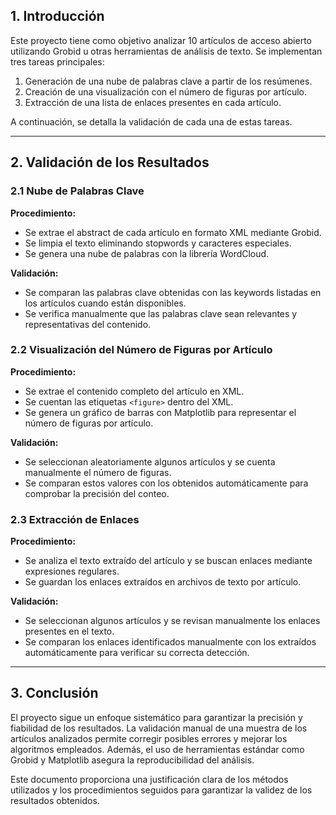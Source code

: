
## 1. Introducción
Este proyecto tiene como objetivo analizar 10 artículos de acceso abierto utilizando Grobid u otras herramientas de análisis de texto. Se implementan tres tareas principales:

1. Generación de una nube de palabras clave a partir de los resúmenes.
2. Creación de una visualización con el número de figuras por artículo.
3. Extracción de una lista de enlaces presentes en cada artículo.

A continuación, se detalla la validación de cada una de estas tareas.

---

## 2. Validación de los Resultados

### 2.1 Nube de Palabras Clave
**Procedimiento:**
- Se extrae el abstract de cada artículo en formato XML mediante Grobid.
- Se limpia el texto eliminando stopwords y caracteres especiales.
- Se genera una nube de palabras con la librería WordCloud.

**Validación:**
- Se comparan las palabras clave obtenidas con las keywords listadas en los artículos cuando están disponibles.
- Se verifica manualmente que las palabras clave sean relevantes y representativas del contenido.

### 2.2 Visualización del Número de Figuras por Artículo
**Procedimiento:**
- Se extrae el contenido completo del artículo en XML.
- Se cuentan las etiquetas `<figure>` dentro del XML.
- Se genera un gráfico de barras con Matplotlib para representar el número de figuras por artículo.

**Validación:**
- Se seleccionan aleatoriamente algunos artículos y se cuenta manualmente el número de figuras.
- Se comparan estos valores con los obtenidos automáticamente para comprobar la precisión del conteo.

### 2.3 Extracción de Enlaces
**Procedimiento:**
- Se analiza el texto extraído del artículo y se buscan enlaces mediante expresiones regulares.
- Se guardan los enlaces extraídos en archivos de texto por artículo.

**Validación:**
- Se seleccionan algunos artículos y se revisan manualmente los enlaces presentes en el texto.
- Se comparan los enlaces identificados manualmente con los extraídos automáticamente para verificar su correcta detección.

---

## 3. Conclusión
El proyecto sigue un enfoque sistemático para garantizar la precisión y fiabilidad de los resultados. La validación manual de una muestra de los artículos analizados permite corregir posibles errores y mejorar los algoritmos empleados. Además, el uso de herramientas estándar como Grobid y Matplotlib asegura la reproducibilidad del análisis.

Este documento proporciona una justificación clara de los métodos utilizados y los procedimientos seguidos para garantizar la validez de los resultados obtenidos.


